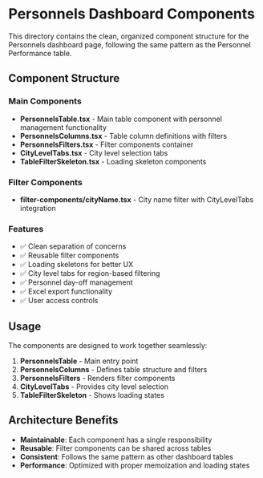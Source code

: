 # Personnels Dashboard Components

This directory contains the clean, organized component structure for the Personnels dashboard page, following the same pattern as the Personnel Performance table.

## Component Structure

### Main Components

- **PersonnelsTable.tsx** - Main table component with personnel management functionality
- **PersonnelsColumns.tsx** - Table column definitions with filters
- **PersonnelsFilters.tsx** - Filter components container
- **CityLevelTabs.tsx** - City level selection tabs
- **TableFilterSkeleton.tsx** - Loading skeleton components

### Filter Components

- **filter-components/cityName.tsx** - City name filter with CityLevelTabs integration

### Features

- ✅ Clean separation of concerns
- ✅ Reusable filter components
- ✅ Loading skeletons for better UX
- ✅ City level tabs for region-based filtering
- ✅ Personnel day-off management
- ✅ Excel export functionality
- ✅ User access controls

## Usage

The components are designed to work together seamlessly:

1. **PersonnelsTable** - Main entry point
2. **PersonnelsColumns** - Defines table structure and filters
3. **PersonnelsFilters** - Renders filter components
4. **CityLevelTabs** - Provides city level selection
5. **TableFilterSkeleton** - Shows loading states

## Architecture Benefits

- **Maintainable**: Each component has a single responsibility
- **Reusable**: Filter components can be shared across tables
- **Consistent**: Follows the same pattern as other dashboard tables
- **Performance**: Optimized with proper memoization and loading states
